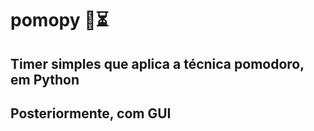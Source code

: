 # pomopy :tomato::hourglass_flowing_sand:
## Timer simples que aplica a técnica pomodoro, em Python
## Posteriormente, com GUI
